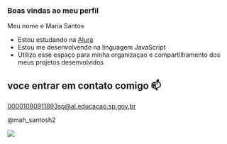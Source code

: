### Boas vindas ao meu perfil 

Meu nome e Maria Santos

- Estou estudando na [Alura](https:/www.alura.com.br)
- Estou me desenvolvendo na linguagem JavaScript
- Utilizo esse espaço para minha organizaçao e compartilhamento dos meus projetos desenvolvidos

## voce entrar em contato comigo 📫

00001080911893sp@al.educacao.sp.gov.br

@mah_santosh2

![](https://media1.tenor.com/m/mCiM7CmGGI4AAAAC/naruto.gif)
